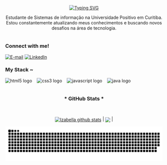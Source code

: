 
<div align="center">
  <a href="https://git.io/typing-svg">
    <img src="https://readme-typing-svg.demolab.com?font=Fira+Code&weight=500&size=22&pause=1000&color=9745f5&center=true&vCenter=true&random=false&width=524&lines=%E2%8A%B9+Welcome+to+my+profile!+%CB%99%E1%B5%95%CB%99+%E2%8A%B9+" alt="Typing SVG">
  </a>
</div>


<p align="center">Estudante de Sistemas de informação na Universidade Positivo em Curitiba.
Estou constantemente atualizando meus conhecimentos e buscando novos desafios na área de tecnologia. 

#

<img align="right" alt="" height="190px" src="./src/study.gif">

<h3 align="left">Connect with me!</h3>

[![E-mail](https://img.shields.io/badge/-Email-000?style=for-the-badge&logo=microsoft-outlook&logoColor=FF00F6&color:FFF)](mailto:izabellapasf@gmail.com)
[![LinkedIn](https://img.shields.io/badge/-LinkedIn-000?style=for-the-badge&logo=linkedin&logoColor=FF00F6&color:FFF)]([[www.linkedin.com/in/izabellafpassos/](https://www.linkedin.com/in/izabellafpassos/](https://www.linkedin.com/in/izabella-ferreira-dos-passos-b067b11ab/)))


<h3 align="left">My Stack ~</h3>

<div align="left">
  <img src="https://cdn.jsdelivr.net/gh/devicons/devicon/icons/html5/html5-original.svg" height="25" alt="html5 logo"  />
  <img width="8" />
  <img src="https://cdn.jsdelivr.net/gh/devicons/devicon/icons/css3/css3-original.svg" height="25" alt="css3 logo"  />
  <img width="8" />
  <img src="https://cdn.jsdelivr.net/gh/devicons/devicon/icons/javascript/javascript-plain.svg" height="25" alt="javascript logo"  />
  <img width="8" />
  <img src="https://cdn.jsdelivr.net/gh/devicons/devicon/icons/java/java-original.svg" height="25" alt="java logo"  />
  <img width="8" />

#
<div style="text-align: center;" align="center">
  <h3>* GitHub Stats *</h3>
  <br>


 
<a href="https://github.com/izabellafpassos/github-readme-stats"><img align="center" src="https://github-readme-stats.vercel.app/api?username=izabellafpassos&show_icons=true&include_all_commits=true&theme=midnight-purple&hide_border=true" alt="Izabella github stats" /></a> | <a href="https://github.com/izabellafpassos/github-readme-stats"><img align="center" src="https://github-readme-stats.vercel.app/api/top-langs/?username=izabellafpassos&layout=compact&theme=midnight-purple&hide_border=true" /></a> |
 
<picture align="center">
  <source media="(prefers-color-scheme: dark)" srcset="https://raw.githubusercontent.com/izabellafpassos/izabellafpassos/output/github-contribution-grid-snake-dark.svg">
  <source media="(prefers-color-scheme: light)" srcset="https://raw.githubusercontent.com/izabellafpassos/izabellafpassos/output/github-contribution-grid-snake-dark.svg">
  <img align="center" alt="github contribution grid snake animation" src="https://raw.githubusercontent.com/izabellafpassos/izabellafpassos/output/github-contribution-grid-snake.svg">
</picture>
 
